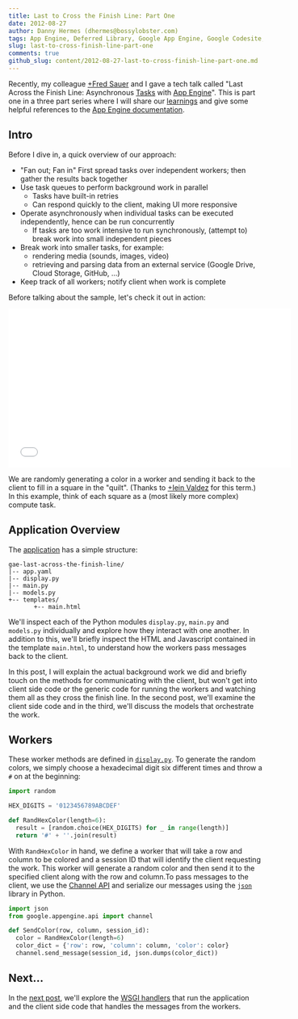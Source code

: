 ```yaml
---
title: Last to Cross the Finish Line: Part One
date: 2012-08-27
author: Danny Hermes (dhermes@bossylobster.com)
tags: App Engine, Deferred Library, Google App Engine, Google Codesite, Javascript, Python, Task Queue API
slug: last-to-cross-finish-line-part-one
comments: true
github_slug: content/2012-08-27-last-to-cross-finish-line-part-one.md
---
```


Recently, my colleague
[+Fred Sauer](https://plus.google.com/115640166224745944209) and I gave a tech
talk called "Last Across the Finish Line: Asynchronous
[Tasks](https://developers.google.com/appengine/docs/python/taskqueue/overview)
with [App Engine](https://appengine.google.com/)". This is part one in a
three part series where I will share our
[learnings](http://www.forbes.com/pictures/ekij45gdh/learnings/#gallerycontent)
and give some helpful references to the
[App Engine documentation](https://developers.google.com/appengine/docs/).

Intro
-----

Before I dive in, a quick overview of our approach:

-   "Fan out; Fan in" First spread tasks over independent workers; then
    gather the results back together
-   Use task queues to perform background work in parallel
    - Tasks have built-in retries
    - Can respond quickly to the client, making UI more responsive
-   Operate asynchronously when individual tasks can be executed
    independently, hence can be run concurrently
    - If tasks are too work intensive to run synchronously, (attempt
      to) break work into small independent pieces
-   Break work into smaller tasks, for example:
    - rendering media (sounds, images, video)
    - retrieving and parsing data from an external service (Google
      Drive, Cloud Storage, GitHub, ...)
-   Keep track of all workers; notify client when work is complete

Before talking about the sample, let's check it out in action:

<iframe width="560" height="315" src="//www.youtube.com/embed/tEDDVmgN-iU" frameborder="0" allowfullscreen></iframe>

We are randomly generating a color in a worker and sending it back to
the client to fill in a square in the "quilt". (Thanks to
[+Iein Valdez](https://plus.google.com/103073491679741548297) for this term.)
In this example, think of each square as a (most likely more complex)
compute task.

Application Overview
--------------------

The
[application](https://github.com/GoogleCloudPlatform/appengine-last-across-the-finish-line-python)
has a simple structure:

```
gae-last-across-the-finish-line/
|-- app.yaml
|-- display.py
|-- main.py
|-- models.py
+-- templates/
       +-- main.html
```

We'll inspect each of the Python modules `display.py`, `main.py` and `models.py`
individually and explore how they interact with one another. In addition to
this, we'll briefly inspect the HTML and Javascript contained in the template
`main.html`, to understand how the workers pass messages back to the client.

In this post, I will explain the actual background work we did and
briefly touch on the methods for communicating with the client, but
won't get into client side code or the generic code for running the
workers and watching them all as they cross the finish line. In the
second post, we'll examine the client side code and in the third, we'll
discuss the models that orchestrate the work.

Workers
-------

These worker methods are defined in
[`display.py`](http://code.google.com/p/gae-last-across-the-finish-line/source/browse/display.py).
To generate the random colors, we simply choose a hexadecimal digit six
different times and throw a `#` on at the beginning:

```python
import random

HEX_DIGITS = '0123456789ABCDEF'

def RandHexColor(length=6):
  result = [random.choice(HEX_DIGITS) for _ in range(length)]
  return '#' + ''.join(result)
```

With `RandHexColor` in hand, we define a worker that will take a row and column
to be colored and a session ID that will identify the client requesting the
work. This worker will generate a random color and then send it to the
specified client along with the row and column.To pass messages to the
client, we use the
[Channel API](https://developers.google.com/appengine/docs/python/channel/)
and serialize our messages using the
[`json`](http://docs.python.org/library/json.html) library in Python.

```python
import json
from google.appengine.api import channel

def SendColor(row, column, session_id):
  color = RandHexColor(length=6)
  color_dict = {'row': row, 'column': column, 'color': color}
  channel.send_message(session_id, json.dumps(color_dict))
```

Next...
-------

In the
[next post](/2012/08/last-to-cross-finish-line-part-two.html),
we'll explore the
[WSGI handlers](https://developers.google.com/appengine/docs/python/tools/webapp/running)
that run the application and the client side code that handles the
messages from the workers.
